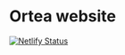 # Ortea website

[![Netlify Status](https://api.netlify.com/api/v1/badges/edb7ac75-5130-43b9-bdbb-dd4a949334a8/deploy-status)](https://app.netlify.com/sites/gracious-engelbart-660170/deploys)
